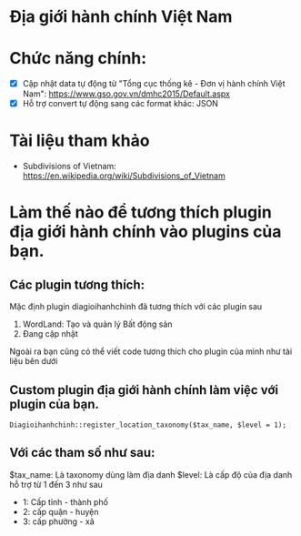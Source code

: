 Địa giới hành chính Việt Nam
=

# Chức năng chính:

- [x] Cập nhật data tự động từ "Tổng cục thống kê - Đơn vị hành chính Việt Nam": https://www.gso.gov.vn/dmhc2015/Default.aspx
- [x] Hỗ trợ convert tự động sang các format khác: JSON

# Tài liệu tham khảo
- Subdivisions of Vietnam: https://en.wikipedia.org/wiki/Subdivisions_of_Vietnam


# Làm thế nào để tương thích plugin địa giới hành chính vào plugins của bạn.

## Các plugin tương thích:

Mặc định plugin diagioihanhchinh đã tương thích với các plugin sau

1. WordLand: Tạo và quản lý Bất động sản
2. Đang cập nhật


Ngoài ra bạn cũng có thể viết code tương thích cho plugin của mình như tài liệu bên dưới
## Custom plugin địa giới hành chính làm việc với plugin của bạn.


```
Diagioihanhchinh::register_location_taxonomy($tax_name, $level = 1);
```
## Với các tham số như sau:

$tax_name: Là taxonomy dùng làm địa danh
$level: Là cấp độ của địa danh hỗ trợ từ 1 đến 3 như sau
  - 1: Cấp tỉnh - thành phố
  - 2: cấp quận - huyện
  - 3: cấp phường - xã
